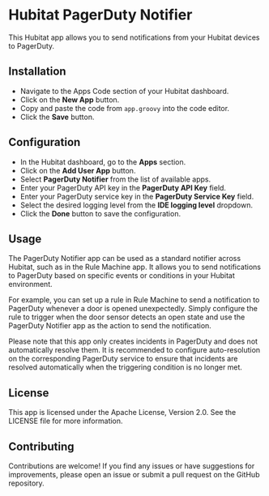 # Hubitat PagerDuty Notifier

This Hubitat app allows you to send notifications from your Hubitat devices to PagerDuty.

## Installation

- Navigate to the Apps Code section of your Hubitat dashboard.
- Click on the **New App** button.
- Copy and paste the code from `app.groovy` into the code editor.
- Click the **Save** button.

## Configuration

- In the Hubitat dashboard, go to the **Apps** section.
- Click on the **Add User App** button.
- Select **PagerDuty Notifier** from the list of available apps.
- Enter your PagerDuty API key in the **PagerDuty API Key** field.
- Enter your PagerDuty service key in the **PagerDuty Service Key** field.
- Select the desired logging level from the **IDE logging level** dropdown.
- Click the **Done** button to save the configuration.

## Usage

The PagerDuty Notifier app can be used as a standard notifier across Hubitat, such as in the Rule Machine app. It allows you to send notifications to PagerDuty based on specific events or conditions in your Hubitat environment.

For example, you can set up a rule in Rule Machine to send a notification to PagerDuty whenever a door is opened unexpectedly. Simply configure the rule to trigger when the door sensor detects an open state and use the PagerDuty Notifier app as the action to send the notification.

Please note that this app only creates incidents in PagerDuty and does not automatically resolve them. It is recommended to configure auto-resolution on the corresponding PagerDuty service to ensure that incidents are resolved automatically when the triggering condition is no longer met.

## License

This app is licensed under the Apache License, Version 2.0. See the LICENSE file for more information.

## Contributing

Contributions are welcome! If you find any issues or have suggestions for improvements, please open an issue or submit a pull request on the GitHub repository.
